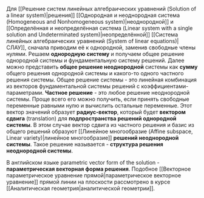 Для [[Решение систем линейных алгебраических уравнений (Solution of a linear system)|решения]] [[Однородная и неоднородная система (Homogeneous and Nonhomogeneous system)|неоднородной]] и [[Определённая и неопределённая система (Linear system with a single solution and Undeterminated system)|неопределённой]] [[Система линейных алгебраических уравнений (System of linear equations)|СЛАУ]], сначала приводим её к однородной, заменив свободные члены нулями. Решаем **однородную систему** и получаем общее решение однородной системы и фундаментальную систему решений. Далее можно представить **общее решение неоднородной** системы как **сумму** общего решения однородной системы и какого-то одного частного решения системы. Общее решение системы - это линейная комбинация из векторов фундаментальной системы решений с коэффициентами-параметрами. **Частное решение** - это любое решение неоднородной системы. Проще всего его можно получить, если принять свободные переменные равными нулю и вычислить остальные переменные. Этот вектор значений образует **радиус-вектор**, который будет **вектором сдвига** (translation) для **подпространства решений однородной системы**. В этом случае вектор сдвига из частного решения и базис из общего решений образуют [[Линейное многообразие (Affine subspace, Linear variety)|линейное многообразие]] **решений неоднородной системы**. Такое решение называется - **структура решения неоднородной системы**.

В английском языке parametric vector form of the solution - **параметрическая векторная форма решения**. Подобное [[Векторное параметрическое уравнение прямой|параметрическое векторное уравнение]] прямой линии на плоскости рассмотрено в курсе [[Аналитическая геометрия|аналитической геометрии]].